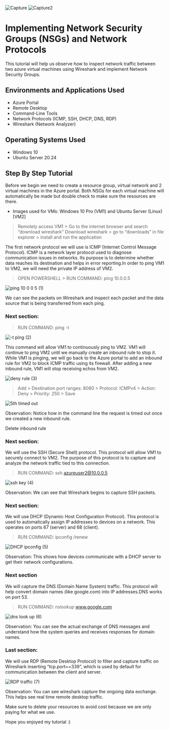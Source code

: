 ![Capture](https://github.com/user-attachments/assets/b198136f-96cf-43e0-8693-33ca9587af4c)
![Capture2](https://github.com/user-attachments/assets/68fa5dc1-0d2f-408b-b7bf-eac0c7fc2fb2)


# Implementing Network Security Groups (NSGs) and Network Protocols

This tutorial will help us observe how to inspect network traffic between two azure virtual machines using Wireshark and implement Network Security Groups. 

## Environments and Applications Used

* Azure Portal
* Remote Desktop
* Command-Line Tools
* Network Protocols (ICMP, SSH, DHCP, DNS, RDP)
* Wireshark (Network Analyzer)

## Operating Systems Used

* Windows 10
* Ubuntu Server 20.24

## Step By Step Tutorial   

Before we begin we need to create a resource group, virtual network and 2 virtual machines in the Azure portal. Both NSGs for each virtual machine will automatically be made but double check to make sure the resources are there.

- Images used for VMs: Windows 10 Pro (VM1) and Ubuntu Server (Linux) [VM2]

> Remotely access VM1 > Go to the internet browser and search “download wireshark”
> Download wireshark > go to “downloads” in file explorer > install and run the application

The first network protocol we will use is ICMP (Internet Control Message Protocol). ICMP is a network layer protocol used to diagnose communication issues in networks. Its purpose is to determine whether data reaches its destination and helps in error reporting.In order to ping VM1 to VM2, we will need the private IP address of VM2.

> OPEN POWERSHELL >
> RUN COMMAND: ping 10.0.0.5

![ping 10 0 0 5 (1)](https://github.com/user-attachments/assets/ccb0522a-c02c-42fc-af31-db58f6a98036)


We can see the packets on Wireshark and inspect each packet and the data source that is being transferred from each ping. 

### Next section:

> RUN COMMAND: ping -t

![-t ping (2)](https://github.com/user-attachments/assets/76cd01c4-d6ea-490b-8e9d-39b8e6bd96be)

This command will allow VM1 to continuously ping to VM2. VM1 will continue to ping VM2 until we manually create an inbound rule to stop it. While VM1 is pinging, we will go back to the Azure portal to add an inbound rule for VM2 to block ICMP traffic using its firewall. After adding a new inbound rule, VM1 will stop receiving echos from VM2. 

![deny rule (3)](https://github.com/user-attachments/assets/8ce29a35-3c34-43d0-811a-76d3bf981aa4)


> Add > Destination port ranges: 8080 > Protocol: ICMPv4 > Action: Deny > Priority: 250 > Save

![5th timed out](https://github.com/user-attachments/assets/34b32323-590b-4aef-8637-47ee51798a1c)


Observation: Notice how in the command line the request is timed out once we created a new inbound rule. 

Delete inbound rule

### Next section: 

We will use the SSH (Secure Shell) protocol. This protocol will allow VM1 to securely connect to VM2. The purpose of this protocol is to capture and analyze the network traffic tied to this connection. 

> RUN COMMAND: ssh azureuser2@10.0.0.5

![ssh key (4)](https://github.com/user-attachments/assets/5925a30f-f4a8-4d88-8790-9e871b2f1dbf)

Observation: We can see that Wireshark begins to capture SSH packets.

### Next section:

We will use DHCP (Dynamic Host Configuration Protocol). This protocol is used to automatically assign IP addresses to devices on a network. This operates on ports 67 (server) and 68 (client).

> RUN COMMAND: ipconfig /renew

![DHCP ipconfig (5)](https://github.com/user-attachments/assets/4891ea77-045c-48d0-a67b-a541ac69aaee)


Observation: This shows how devices communicate with a DHCP server to get their network configurations.

### Next section

We will capture the DNS (Domain Name System) traffic. This protocol will help convert domain names (like google.com) into IP addresses.DNS works on port 53.

> RUN COMMAND: nslookup www.google.com

![dns look up (6)](https://github.com/user-attachments/assets/2b03b2c4-5675-4b8b-b074-524461425ca5)


Observation: You can see the actual exchange of DNS messages and understand how the system queries and receives responses for domain names.

### Last section:

We will use RDP (Remote Desktop Protocol) to filter and capture traffic on Wireshark inserting “tcp.port==339”, which is used by default for communication between the client and server.

![RDP traffic (7)](https://github.com/user-attachments/assets/dfde4336-5cb4-4a5b-80d1-b3a7016d60fd)


Observation: You can see wireshark capture the ongoing data exchange. This helps see real time remote desktop traffic.


Make sure to delete your resources to avoid cost because we are only paying for what we use.

Hope you enjoyed my tutorial :)
